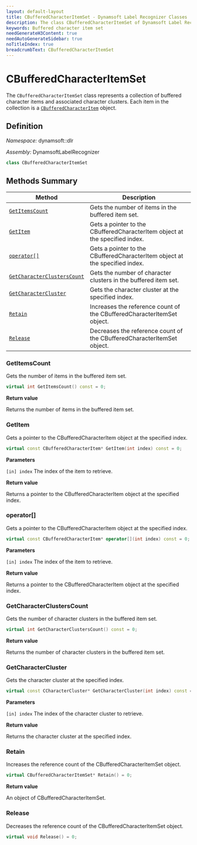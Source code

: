 ```yaml
---
layout: default-layout
title: CBufferedCharacterItemSet - Dynamsoft Label Recognizer Classes
description: The class CBufferedCharacterItemSet of Dynamsoft Label Recognizer represents a collection of buffered character items and associated character clusters.
keywords: Buffered character item set
needGenerateH3Content: true
needAutoGenerateSidebar: true
noTitleIndex: true
breadcrumbText: CBufferedCharacterItemSet
---
```


# CBufferedCharacterItemSet

The `CBufferedCharacterItemSet` class represents a collection of buffered character items and associated character clusters. Each item in the collection is a [`CBufferedCharacterItem`](buffered-character-item.md) object.

## Definition

*Namespace:* dynamsoft::dlr

*Assembly:* DynamsoftLabelRecognizer

```cpp
class CBufferedCharacterItemSet
```

## Methods Summary

| Method               | Description |
|----------------------|-------------|
| [`GetItemsCount`](#getitemscount) | Gets the number of items in the buffered item set. |
| [`GetItem`](#getitem) | Gets a pointer to the CBufferedCharacterItem object at the specified index. |
| [`operator[]`](#operator) | Gets a pointer to the CBufferedCharacterItem object at the specified index. |
| [`GetCharacterClustersCount`](#getcharacterclusterscount) | Gets the number of character clusters in the buffered item set.|
| [`GetCharacterCluster`](#getcharactercluster) | Gets the character cluster at the specified index.|
| [`Retain`](#retain) | Increases the reference count of the CBufferedCharacterItemSet object. |
| [`Release`](#release) | Decreases the reference count of the CBufferedCharacterItemSet object. |

### GetItemsCount

Gets the number of items in the buffered item set.

```cpp
virtual int GetItemsCount() const = 0;
```

**Return value**

Returns the number of items in the buffered item set.

### GetItem

Gets a pointer to the CBufferedCharacterItem object at the specified index.

```cpp
virtual const CBufferedCharacterItem* GetItem(int index) const = 0;
```

**Parameters**

`[in] index` The index of the item to retrieve.

**Return value**

Returns a pointer to the CBufferedCharacterItem object at the specified index.

### operator[]

Gets a pointer to the CBufferedCharacterItem object at the specified index.

```cpp
virtual const CBufferedCharacterItem* operator[](int index) const = 0;
```

**Parameters**

`[in] index` The index of the item to retrieve.

**Return value**

Returns a pointer to the CBufferedCharacterItem object at the specified index.

### GetCharacterClustersCount

Gets the number of character clusters in the buffered item set.

```cpp
virtual int GetCharacterClustersCount() const = 0;
```

**Return value**

Returns the number of character clusters in the buffered item set.

### GetCharacterCluster

Gets the character cluster at the specified index.

```cpp
virtual const CCharacterCluster* GetCharacterCluster(int index) const = 0;
```

**Parameters**

`[in] index` The index of the character cluster to retrieve.

**Return value**

Returns the character cluster at the specified index.

### Retain

Increases the reference count of the CBufferedCharacterItemSet object.

```cpp
virtual CBufferedCharacterItemSet* Retain() = 0;
```

**Return value**

An object of CBufferedCharacterItemSet.

### Release

Decreases the reference count of the CBufferedCharacterItemSet object.

```cpp
virtual void Release() = 0;
```
